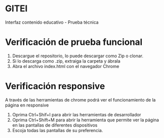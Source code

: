 # GITEI
Interfaz contenido educativo - Prueba técnica

# Verificación de prueba funcional

1. Descargue el repositorio, lo puede descargar como Zip o clonar.
2. Si lo descarga como .zip, extraiga la carpeta y ábrala
3. Abra el archivo index.html con el navegador Chrome

# Verificación responsive

A través de las herramientas de chrome podrá ver el funcionamiento de la página en responsive

1. Oprima Ctrl+Shif+I para abrir las herramientas de desarrollador
2. Oprima Ctrl+Shift+M para abrir la herramienta que permite ver la página en las pantallas de diferentes dispositivos
3. Escoja todas las pantallas de su preferencia.

